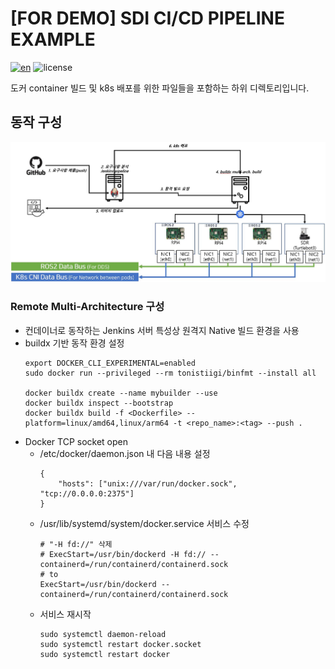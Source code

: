 # [FOR DEMO] SDI CI/CD PIPELINE EXAMPLE 
[![en](https://img.shields.io/badge/Lang-en-green.svg)](./README.en.md) ![license](https://img.shields.io/badge/License-MIT-blue.svg)

도커 container 빌드 및 k8s 배포를 위한 파일들을 포함하는 하위 디렉토리입니다.

## 동작 구성

![sdi_pipeline](../docs/images/sdi_pipeline.jpg)


### Remote Multi-Architecture 구성
 * 컨데이너로 동작하는 Jenkins 서버 특성상 원격지 Native 빌드 환경을 사용
 * buildx 기반 동작 환경 설정
    ```
    export DOCKER_CLI_EXPERIMENTAL=enabled
    sudo docker run --privileged --rm tonistiigi/binfmt --install all

    docker buildx create --name mybuilder --use
    docker buildx inspect --bootstrap
    docker buildx build -f <Dockerfile> --platform=linux/amd64,linux/arm64 -t <repo_name>:<tag> --push .
    ```
  * Docker TCP socket open
    * /etc/docker/daemon.json 내 다음 내용 설정
        ```
        {
            "hosts": ["unix:///var/run/docker.sock", "tcp://0.0.0.0:2375"]
        }
        ```
    * /usr/lib/systemd/system/docker.service 서비스 수정
        ```
        # "-H fd://" 삭제
        # ExecStart=/usr/bin/dockerd -H fd:// --containerd=/run/containerd/containerd.sock
        # to
        ExecStart=/usr/bin/dockerd --containerd=/run/containerd/containerd.sock
        ```
    * 서비스 재시작
        ```
        sudo systemctl daemon-reload
        sudo systemctl restart docker.socket
        sudo systemctl restart docker
        ```
